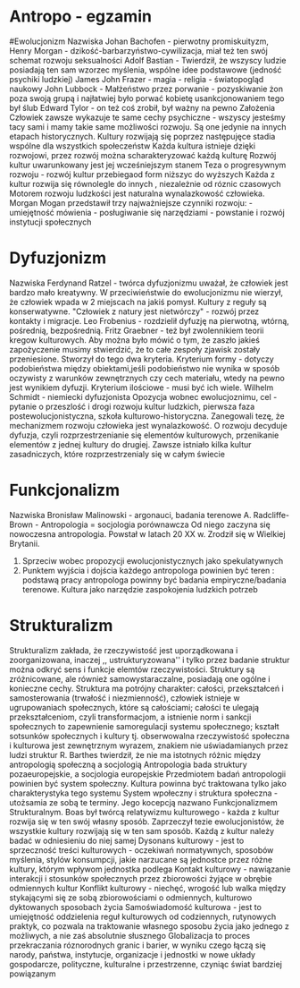 # Antropo - egzamin

#Ewolucjonizm
Nazwiska
    Johan Bachofen - pierwotny promiskuityzm, 
    Henry Morgan - dzikość-barbarzyństwo-cywilizacja, miał też ten swój schemat rozwoju seksualności
    Adolf Bastian - Twierdził, że wszyscy ludzie posiadają ten sam wzorzec myślenia, wspólne idee podstawowe (jedność psychiki ludzkiej)
    James John Frazer - magia - religia - światopogląd naukowy
    John Lubbock - Małżeństwo przez porwanie - pozyskiwanie żon poza swoją grupą i najłatwiej było porwać kobietę usankcjonowaniem tego był ślub
    Edward Tylor - on też coś zrobił, był ważny na pewno
Założenia
    Człowiek zawsze wykazuje te same cechy psychiczne - wszyscy jesteśmy tacy sami i mamy takie same możliwości rozwoju. Są one jedynie na innych etapach historycznych.
    Kultury rozwijają się poprzez następujęce stadia wspólne dla wszystkich społeczeństw
    Każda kultura istnieje dzięki rozwojowi, przez rozwój można scharakteryzować każdą kulturę
    Rozwój kultur uwarunkowany jest jej wcześniejszym stanem
    Teza o progresywnym rozwoju - rozwój kultur przebiegaod form niższyc do wyższych
    Każda z kultur rozwija się równolegle do innych , niezależnie od róznic czasowych
    Motorem rozwoju ludzkości jest naturalna wynalazkowość człowieka. Morgan Mogan przedstawił trzy najważniejsze czynniki rozwoju:
        - umiejętność mówienia
        - posługiwanie się narzędziami
        - powstanie i rozwój instytucji społecznych
# Dyfuzjonizm
Nazwiska
    Ferdynand Ratzel - twórca dyfuzjonizmu uważał, że człowiek jest bardzo mało kreatywny. W przeciwieństwie do ewolucjonizmu nie wierzył, że człowiek wpada w  2 miejscach na jakiś pomysł. Kultury z reguły są konserwatywne. "Człowiek z natury jest nietwórczy" - rozwój przez kontakty i migracje.
    Leo Frobenius - rozdzielił dyfuzję na pierwotną, wtórną, pośrednią, bezpośrednią.
    Fritz Graebner - też był zwolennikiem teorii kregow kulturowych. Aby można było mówić o tym, że zaszło jakieś zapożyczenie musimy stwierdzić, że to całe zespoły zjawisk zostały przeniesione. Stworzył do tego dwa kryteria. Kryterium formy - dotyczy podobieństwa między obiektami,jeśli podobieństwo nie wynika w sposób oczywisty z warunków zewnętrznych czy cech materiału, wtedy na pewno jest wynikiem dyfuzji. Kryterium ilościowe - musi być ich wiele.
    Wilhelm Schmidt - niemiecki dyfuzjonista
Opozycja wobnec ewolucjoznimu, cel - pytanie o przeszlość i drogi rozwoju kultur ludzkich, pierwsza faza postewolucjonistyczna, szkoła kulturowo-historyczna. Zanegowali tezę, że mechanizmem rozwoju człowieka jest wynalazkowość. O rozwoju decyduje dyfuzja, czyli rozprzestrzenianie się elementów kulturowych, przenikanie elementów z jednej kultury do drugiej. Zawsze istniało kilka kultur zasadniczych, które rozprzestrzenialy się w całym świecie
# Funkcjonalizm
Nazwiska
    Bronisław Malinowski - argonauci, badania terenowe 
    A. Radcliffe-Brown - Antropologia = socjologia porównawcza
Od niego zaczyna się nowoczesna antropologia. Powstał w latach 20 XX w. Zrodził się w Wielkiej Brytanii.
1. Sprzeciw wobec propozycji ewolucjonistycznych jako spekulatywnych
2. Punktem wyjścia i dojścia każdego antropologa powinien być teren : podstawą pracy antropologa powinny być badania empiryczne/badania terenowe. Kultura jako narzędzie zaspokojenia ludzkich potrzeb
# Strukturalizm
Strukturalizm zakłada, że rzeczywistość jest uporządkowana i zoorganizowana, inaczej ,, ustrukturyzowana'' i tylko przez badanie struktur można odkryć sens i funkcje elemtów rzeczywistości. Struktury są zróżnicowane, ale również samowystaraczalne, posiadają one ogólne i konieczne cechy. Struktura ma potrójny charakter: całości, przekształceń i samosterowania (trwałość i niezmienność), człowiek istnieje w ugrupowaniach społecznych, które są całościami; całości te ulegają przekształceniom, czyli transformacjom, a istnienie norm i sankcji społecznych to zapewnienie samoregulacji systemu społecznego; kształt sotsunków społecznych i kultury tj. obserwowalna rzeczywistość społeczna i kulturowa jest zewnętrznym wyrazem, znakiem nie uświadamianych przez ludzi struktur
R. Barthes twierdził, że nie ma istotnych różnic między antropologią społeczną a socjologią
Antropologia bada struktury pozaeuropejskie, a socjologia europejskie
Przedmiotem badań antropologii powinien być system społeczny. Kultura powinna być traktowana tylko jako charakterystyka tego systemu
System wpołeczny i struktura społeczna - utożsamia ze sobą te terminy. Jego kocepcją nazwano Funkcjonalizmem Strukturalnym.
Boas był twórcą relatywizmu kulturowego - każda z kultur rozwija się w ten swój własny sposób. Zaprzeczył tezie ewolucjonistów, że wszystkie kultury rozwijają się w ten sam sposób. Każdą z kultur należy badać w odniesieniu do niej samej
Dysonans kulturowy - jest to sprzeczność treści kulturowych - oczekiwań normatywnych, sposobów myślenia, stylów konsumpcji, jakie narzucane są jednostce przez różne kultury, którym wpływom jednostka podlega
Kontakt kulturowy - nawiązanie interakcji i stosunków społecznych przez zbiorowości żyjące w obrębie odmiennych kultur
Konflikt kulturowy - niechęć, wrogość lub walka między stykającymi się ze sobą zbiorowościami o odmiennych, kulturowo dyktowanych sposobach życia
Samoświadomość kulturowa - jest to umiejętność oddzielenia reguł kulturowych od codziennych, rutynowych praktyk, co pozwala na traktowanie własnego sposobu życia jako jednego z możliwych, a nie zaś absolutnie słusznego
Globalizacja to proces przekraczania róznorodnych granic i barier, w wyniku czego łączą się narody, państwa, instytucje, organizacje i jednostki w nowe układy gospodarcze, polityczne, kulturalne i przestrzenne, czyniąc świat bardziej powiązanym
